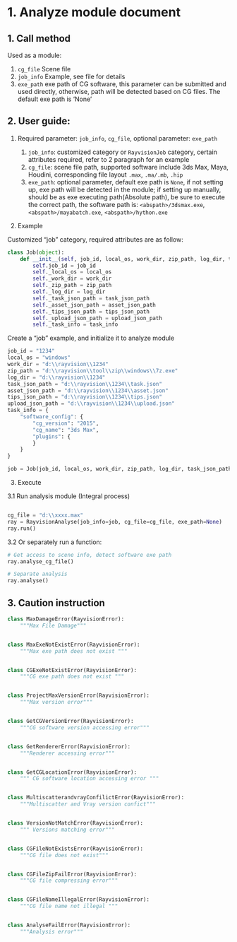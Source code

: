# 1. Analyze module document

## 1. Call method

 Used as a module:
1. `cg_file` Scene file
2. `job_info` Example, see file for details
3. `exe_path` exe path of CG software, this parameter can be submitted and used directly, otherwise, path will be detected based on CG files. The default exe path is ‘None’ 


## 2. User guide:

1. Required parameter: `job_info`, `cg_file`, optional parameter: `exe_path`
    1. `job_info`: customized category or `RayvisionJob` category, certain attributes required, refer to 2 paragraph for an example
    2. `cg_file`: scene file path, supported software include 3ds Max, Maya, Houdini, corresponding file layout `.max`, `.ma/.mb`, `.hip`
    3. `exe_path`: optional parameter, default exe path is `None`, if not setting up, exe path will be detected in the module; if setting up manually, should be as exe executing path(Absolute path), be sure to execute the correct path, the software path is:                       `<abspath>/3dsmax.exe`, `<abspath>/mayabatch.exe`, `<abspath>/hython.exe` 

2. Example

Customized “job” category, required attributes are as follow:

```python
class Job(object):
    def __init__(self, job_id, local_os, work_dir, zip_path, log_dir, task_json_path, asset_json_path, tips_json_path, upload_json_path, task_info):
        self.job_id = job_id
        self._local_os = local_os
        self._work_dir = work_dir
        self._zip_path = zip_path
        self._log_dir = log_dir
        self._task_json_path = task_json_path
        self._asset_json_path = asset_json_path
        self._tips_json_path = tips_json_path
        self._upload_json_path = upload_json_path
        self._task_info = task_info
```

Create a “job” example, and initialize it to analyze module

```python
job_id = "1234"
local_os = "windows"
work_dir = "d:\\rayvision\\1234"
zip_path = "d:\\rayvision\\tool\\zip\\windows\\7z.exe"
log_dir = "d:\\rayvision\\1234"
task_json_path = "d:\\rayvision\\1234\\task.json"
asset_json_path = "d:\\rayvision\\1234\\asset.json"
tips_json_path = "d:\\rayvision\\1234\\tips.json"
upload_json_path = "d:\\rayvision\\1234\\upload.json"
task_info = {
    "software_config": {
        "cg_version": "2015",
        "cg_name": "3ds Max",
        "plugins": {
        }
    }
}

job = Job(job_id, local_os, work_dir, zip_path, log_dir, task_json_path, asset_json_path, tips_json_path, upload_json_path, task_info)

```

3. Execute

3.1 Run analysis module (Integral process)

```python

cg_file = "d:\\xxxx.max"
ray = RayvisionAnalyse(job_info=job, cg_file=cg_file, exe_path=None)
ray.run()
```

3.2 Or separately run a function:

```python
# Get access to scene info, detect software exe path 
ray.analyse_cg_file()

# Separate analysis
ray.analyse()
```

## 3. Caution instruction
```python
class MaxDamageError(RayvisionError):
    """Max File Damage"""


class MaxExeNotExistError(RayvisionError):
    """Max exe path does not exist """


class CGExeNotExistError(RayvisionError):
    """CG exe path does not exist """


class ProjectMaxVersionError(RayvisionError):
    """Max version error"""


class GetCGVersionError(RayvisionError):
    """CG software version accessing error"""


class GetRendererError(RayvisionError):
    """Renderer accessing error"""


class GetCGLocationError(RayvisionError):
    """ CG software location accessing error """


class MultiscatterandvrayConfilictError(RayvisionError):
    """Multiscatter and Vray version confict"""


class VersionNotMatchError(RayvisionError):
    """ Versions matching error"""


class CGFileNotExistsError(RayvisionError):
    """CG file does not exist"""


class CGFileZipFailError(RayvisionError):
    """CG file compressing error"""


class CGFileNameIllegalError(RayvisionError):
    """CG file name not illegal """


class AnalyseFailError(RayvisionError):
    """Analysis error"""

```

